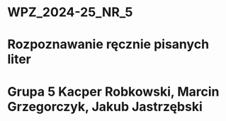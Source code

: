 # WPZ_2024-25_NR_5
# Rozpoznawanie ręcznie pisanych liter

# Grupa 5 Kacper Robkowski, Marcin Grzegorczyk, Jakub Jastrzębski
